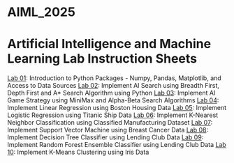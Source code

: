 # AIML_2025
# Artificial Intelligence and Machine Learning Lab Instruction Sheets 
[Lab 01](): Introduction to Python Packages - Numpy, Pandas, Matplotlib, and Access to Data Sources 
[Lab 02](): Implement AI Search using Breadth First, Depth First and A* Search Algorithm using Python 
[Lab 03](): Implement AI Game Strategy using MiniMax and Alpha-Beta Search Algorithms 
[Lab 04](): Implement Linear Regression using Boston Housing Data 
[Lab 05](): Implement Logistic Regression using Titanic Ship Data 
[Lab 06](): Implement K-Nearest Neighbor Classification using Classified Manufacturing Dataset
[Lab 07](): Implement Support Vector Machine using Breast Cancer Data 
[Lab 08](): Implement Decision Tree Classifier using Lending Club Data 
[Lab 09](): Implement Random Forest Ensemble Classifier using Lending Club Data 
[Lab 10](): Implement K-Means Clustering using Iris Data
